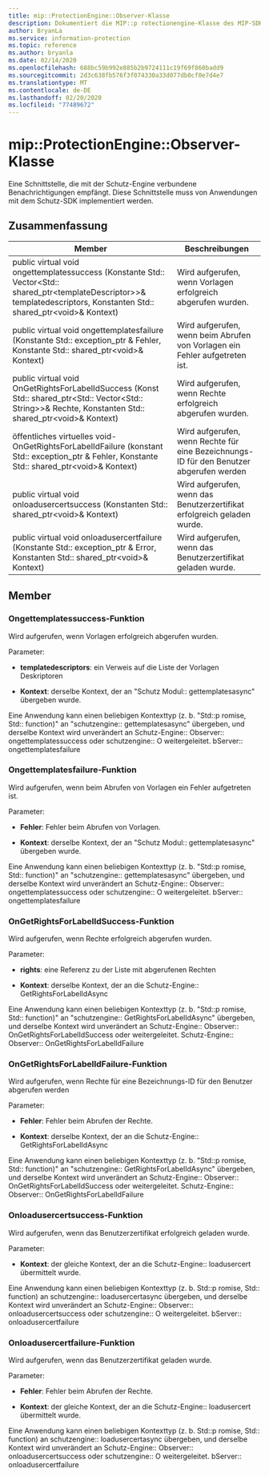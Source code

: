 ```yaml
---
title: mip::ProtectionEngine::Observer-Klasse
description: Dokumentiert die MIP::p rotectionengine-Klasse des MIP-SDK (Microsoft Information Protection).
author: BryanLa
ms.service: information-protection
ms.topic: reference
ms.author: bryanla
ms.date: 02/14/2020
ms.openlocfilehash: 688bc59b992e885b2b9724111c19f69f860badd9
ms.sourcegitcommit: 2d3c638fb576f3f074330a33d077db0cf0e7d4e7
ms.translationtype: MT
ms.contentlocale: de-DE
ms.lasthandoff: 02/20/2020
ms.locfileid: "77489672"
---
```

# <a name="class-mipprotectionengineobserver"></a>mip::ProtectionEngine::Observer-Klasse 
Eine Schnittstelle, die mit der Schutz-Engine verbundene Benachrichtigungen empfängt.
Diese Schnittstelle muss von Anwendungen mit dem Schutz-SDK implementiert werden.
  
## <a name="summary"></a>Zusammenfassung
 Member                        | Beschreibungen                                
--------------------------------|---------------------------------------------
public virtual void ongettemplatessuccess (Konstante Std:: Vector\<Std:: shared_ptr\<templateDescriptor\>\>& templatedescriptors, Konstanten Std:: shared_ptr\<void\>& Kontext)  |  Wird aufgerufen, wenn Vorlagen erfolgreich abgerufen wurden.
public virtual void ongettemplatesfailure (Konstante Std:: exception_ptr & Fehler, Konstante Std:: shared_ptr\<void\>& Kontext)  |  Wird aufgerufen, wenn beim Abrufen von Vorlagen ein Fehler aufgetreten ist.
public virtual void OnGetRightsForLabelIdSuccess (Konst Std:: shared_ptr\<Std:: Vector\<Std:: String\>\>& Rechte, Konstanten Std:: shared_ptr\<void\>& Kontext)  |  Wird aufgerufen, wenn Rechte erfolgreich abgerufen wurden.
öffentliches virtuelles void-OnGetRightsForLabelIdFailure (konstant Std:: exception_ptr & Fehler, Konstante Std:: shared_ptr\<void\>& Kontext)  |  Wird aufgerufen, wenn Rechte für eine Bezeichnungs-ID für den Benutzer abgerufen werden
public virtual void onloadusercertsuccess (Konstanten Std:: shared_ptr\<void\>& Kontext)  |  Wird aufgerufen, wenn das Benutzerzertifikat erfolgreich geladen wurde.
public virtual void onloadusercertfailure (Konstante Std:: exception_ptr & Error, Konstanten Std:: shared_ptr\<void\>& Kontext)  |  Wird aufgerufen, wenn das Benutzerzertifikat geladen wurde.
  
## <a name="members"></a>Member
  
### <a name="ongettemplatessuccess-function"></a>Ongettemplatessuccess-Funktion
Wird aufgerufen, wenn Vorlagen erfolgreich abgerufen wurden.

Parameter:  
* **templatedescriptors**: ein Verweis auf die Liste der Vorlagen Deskriptoren 


* **Kontext**: derselbe Kontext, der an "Schutz Modul:: gettemplatesasync" übergeben wurde.


Eine Anwendung kann einen beliebigen Kontexttyp (z. b. "Std::p romise, Std:: function)" an "schutzengine:: gettemplatesasync" übergeben, und derselbe Kontext wird unverändert an Schutz-Engine:: Observer:: ongettemplatessuccess oder schutzengine:: O weitergeleitet. bServer:: ongettemplatesfailure
  
### <a name="ongettemplatesfailure-function"></a>Ongettemplatesfailure-Funktion
Wird aufgerufen, wenn beim Abrufen von Vorlagen ein Fehler aufgetreten ist.

Parameter:  
* **Fehler**: Fehler beim Abrufen von Vorlagen. 


* **Kontext**: derselbe Kontext, der an "Schutz Modul:: gettemplatesasync" übergeben wurde.


Eine Anwendung kann einen beliebigen Kontexttyp (z. b. "Std::p romise, Std:: function)" an "schutzengine:: gettemplatesasync" übergeben, und derselbe Kontext wird unverändert an Schutz-Engine:: Observer:: ongettemplatessuccess oder schutzengine:: O weitergeleitet. bServer:: ongettemplatesfailure
  
### <a name="ongetrightsforlabelidsuccess-function"></a>OnGetRightsForLabelIdSuccess-Funktion
Wird aufgerufen, wenn Rechte erfolgreich abgerufen wurden.

Parameter:  
* **rights**: eine Referenz zu der Liste mit abgerufenen Rechten 


* **Kontext**: derselbe Kontext, der an die Schutz-Engine:: GetRightsForLabelIdAsync


Eine Anwendung kann einen beliebigen Kontexttyp (z. b. "Std::p romise, Std:: function)" an "schutzengine:: GetRightsForLabelIdAsync" übergeben, und derselbe Kontext wird unverändert an Schutz-Engine:: Observer:: OnGetRightsForLabelIdSuccess oder weitergeleitet. Schutz-Engine:: Observer:: OnGetRightsForLabelIdFailure
  
### <a name="ongetrightsforlabelidfailure-function"></a>OnGetRightsForLabelIdFailure-Funktion
Wird aufgerufen, wenn Rechte für eine Bezeichnungs-ID für den Benutzer abgerufen werden

Parameter:  
* **Fehler**: Fehler beim Abrufen der Rechte. 


* **Kontext**: derselbe Kontext, der an die Schutz-Engine:: GetRightsForLabelIdAsync


Eine Anwendung kann einen beliebigen Kontexttyp (z. b. "Std::p romise, Std:: function)" an "schutzengine:: GetRightsForLabelIdAsync" übergeben, und derselbe Kontext wird unverändert an Schutz-Engine:: Observer:: OnGetRightsForLabelIdSuccess oder weitergeleitet. Schutz-Engine:: Observer:: OnGetRightsForLabelIdFailure
  
### <a name="onloadusercertsuccess-function"></a>Onloadusercertsuccess-Funktion
Wird aufgerufen, wenn das Benutzerzertifikat erfolgreich geladen wurde.

Parameter:  
* **Kontext**: der gleiche Kontext, der an die Schutz-Engine:: loadusercert übermittelt wurde.


Eine Anwendung kann einen beliebigen Kontexttyp (z. b. Std::p romise, Std:: function) an schutzengine:: loadusercertasync übergeben, und derselbe Kontext wird unverändert an Schutz-Engine:: Observer:: onloadusercertsuccess oder schutzengine:: O weitergeleitet. bServer:: onloadusercertfailure
  
### <a name="onloadusercertfailure-function"></a>Onloadusercertfailure-Funktion
Wird aufgerufen, wenn das Benutzerzertifikat geladen wurde.

Parameter:  
* **Fehler**: Fehler beim Abrufen der Rechte. 


* **Kontext**: der gleiche Kontext, der an die Schutz-Engine:: loadusercert übermittelt wurde.


Eine Anwendung kann einen beliebigen Kontexttyp (z. b. Std::p romise, Std:: function) an schutzengine:: loadusercertasync übergeben, und derselbe Kontext wird unverändert an Schutz-Engine:: Observer:: onloadusercertsuccess oder schutzengine:: O weitergeleitet. bServer:: onloadusercertfailure